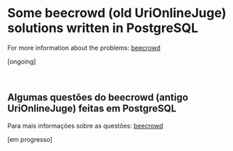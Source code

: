 # Some beecrowd (old UriOnlineJuge) solutions written in PostgreSQL
For more information about the problems: [beecrowd](https://www.beecrowd.com.br/judge/en/problems/index/9)

[ongoing]

<br>

## Algumas questões do beecrowd (antigo UriOnlineJuge) feitas em PostgreSQL

Para mais informações sobre as questões: [beecrowd](https://www.beecrowd.com.br/judge/pt/problems/index/9)

[em progresso]

